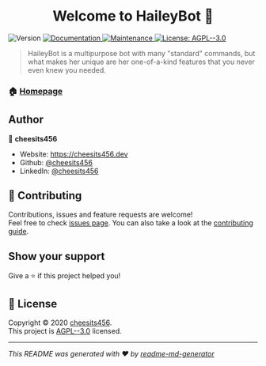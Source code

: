 <h1 align="center">Welcome to HaileyBot 👋</h1>
<p>
  <img alt="Version" src="https://img.shields.io/badge/version-6.1.3-blue.svg?cacheSeconds=2592000" />
  <a href="https://docs.haileybot.com" target="_blank">
    <img alt="Documentation" src="https://img.shields.io/badge/documentation-yes-brightgreen.svg" />
  </a>
  <a href="https://github.com/cheesits456/haileybot/graphs/commit-activity" target="_blank">
    <img alt="Maintenance" src="https://img.shields.io/badge/Maintained%3F-yes-green.svg" />
  </a>
  <a href="https://github.com/cheesits456/haileybot/blob/master/LICENSE" target="_blank">
    <img alt="License: AGPL--3.0" src="https://img.shields.io/github/license/cheesits456/HaileyBot" />
  </a>
</p>

> HaileyBot is a multipurpose bot with many &#34;standard&#34; commands, but what makes her unique are her one-of-a-kind features that you never even knew you needed.

### 🏠 [Homepage](https://www.haileybot.com)

## Author

👤 **cheesits456**

* Website: https://cheesits456.dev
* Github: [@cheesits456](https://github.com/cheesits456)
* LinkedIn: [@cheesits456](https://linkedin.com/in/cheesits456)

## 🤝 Contributing

Contributions, issues and feature requests are welcome!<br />Feel free to check [issues page](https://github.com/cheesits456/haileybot/issues). You can also take a look at the [contributing guide](https://github.com/cheesits456/haileybot/blob/master/CONTRIBUTING.md).

## Show your support

Give a ⭐️ if this project helped you!

## 📝 License

Copyright © 2020 [cheesits456](https://github.com/cheesits456).<br />
This project is [AGPL--3.0](https://github.com/cheesits456/haileybot/blob/master/LICENSE) licensed.

***
_This README was generated with ❤️ by [readme-md-generator](https://github.com/kefranabg/readme-md-generator)_